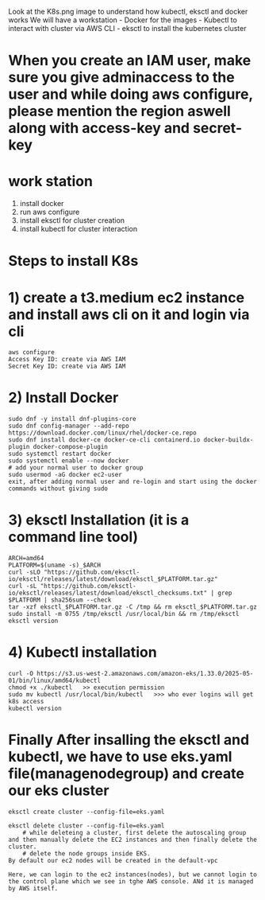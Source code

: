 Look at the K8s.png image to understand how kubectl, eksctl and docker works
We will have a workstation 
    - Docker for the images
    - Kubectl to interact with cluster via AWS CLI
    - eksctl to install the kubernetes cluster

# When you create an IAM user, make sure you give adminaccess to the user and while doing aws configure, please mention the region aswell along with access-key and secret-key

work station
============
1. install docker
2. run aws configure
3. install eksctl for cluster creation
4. install kubectl for cluster interaction

# Steps to install K8s

# 1) create a t3.medium ec2 instance and install aws cli on it and login via cli

    aws configure
    Access Key ID: create via AWS IAM
    Secret Key ID: create via AWS IAM

# 2) Install Docker 

    sudo dnf -y install dnf-plugins-core
    sudo dnf config-manager --add-repo https://download.docker.com/linux/rhel/docker-ce.repo
    sudo dnf install docker-ce docker-ce-cli containerd.io docker-buildx-plugin docker-compose-plugin
    sudo systemctl restart docker
    sudo systemctl enable --now docker
    # add your normal user to docker group
    sudo usermod -aG docker ec2-user
    exit, after adding normal user and re-login and start using the docker commands without giving sudo

# 3) eksctl Installation  (it is a command line tool)

    ARCH=amd64
    PLATFORM=$(uname -s)_$ARCH
    curl -sLO "https://github.com/eksctl-io/eksctl/releases/latest/download/eksctl_$PLATFORM.tar.gz"
    curl -sL "https://github.com/eksctl-io/eksctl/releases/latest/download/eksctl_checksums.txt" | grep $PLATFORM | sha256sum --check
    tar -xzf eksctl_$PLATFORM.tar.gz -C /tmp && rm eksctl_$PLATFORM.tar.gz
    sudo install -m 0755 /tmp/eksctl /usr/local/bin && rm /tmp/eksctl
    eksctl version

# 4) Kubectl installation

    curl -O https://s3.us-west-2.amazonaws.com/amazon-eks/1.33.0/2025-05-01/bin/linux/amd64/kubectl
    chmod +x ./kubectl   >> execution permission
    sudo mv kubectl /usr/local/bin/kubectl   >>> who ever logins will get k8s access
    kubectl version


# Finally After insalling the eksctl and kubectl, we have to use eks.yaml file(managenodegroup) and create our eks cluster

    eksctl create cluster --config-file=eks.yaml

    eksctl delete cluster --config-file=eks.yaml
        # while deleteing a cluster, first delete the autoscaling group and then manually delete the EC2 instances and then finally delete the cluster.
        # delete the node groups inside EKS. 
    By default our ec2 nodes will be created in the default-vpc

    Here, we can login to the ec2 instances(nodes), but we cannot login to the control plane which we see in tghe AWS console. ANd it is managed by AWS itself.



